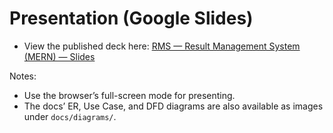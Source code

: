 # Presentation (Google Slides)

- View the published deck here: [RMS — Result Management System (MERN) — Slides](https://docs.google.com/presentation/d/e/2PACX-1vRN1GrZC6Ovw_ROIs-KTP9PFBhZfdHqUE6nl-NK5O-IC645hs-harD42Q6oW83ofbAOA3gA10sKdeeF/pub?start=false&loop=false&delayms=3000&slide=id.SLIDES_API1343785394_0)

Notes:
- Use the browser’s full-screen mode for presenting.
- The docs’ ER, Use Case, and DFD diagrams are also available as images under `docs/diagrams/`.
